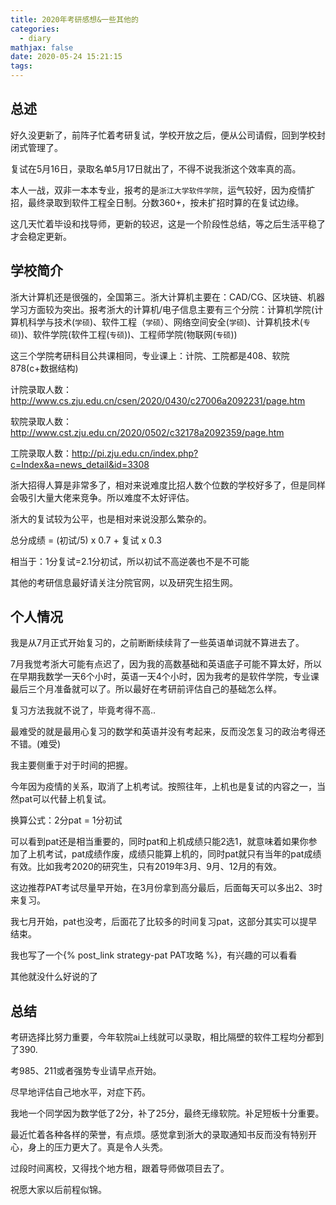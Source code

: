 ```yaml
---
title: 2020年考研感想&一些其他的
categories:
  - diary
mathjax: false
date: 2020-05-24 15:21:15
tags:
---
```



## 总述

好久没更新了，前阵子忙着考研复试，学校开放之后，便从公司请假，回到学校封闭式管理了。

复试在5月16日，录取名单5月17日就出了，不得不说我浙这个效率真的高。

本人一战，双非一本本专业，报考的是`浙江大学软件学院`，运气较好，因为疫情扩招，最终录取到软件工程全日制。分数360+，按未扩招时算的在复试边缘。

这几天忙着毕设和找导师，更新的较迟，这是一个阶段性总结，等之后生活平稳了才会稳定更新。


<!-- more -->
## 学校简介

浙大计算机还是很强的，全国第三。浙大计算机主要在：CAD/CG、区块链、机器学习方面较为突出。报考浙大的计算机/电子信息主要有三个分院：计算机学院(计算机科学与技术(`学硕`)、软件工程（`学硕`）、网络空间安全(`学硕`)、计算机技术(`专硕`))、软件学院(软件工程(`专硕`))、工程师学院(物联网(`专硕`))

这三个学院考研科目公共课相同，专业课上：计院、工院都是408、软院878(c+数据结构)

计院录取人数：http://www.cs.zju.edu.cn/csen/2020/0430/c27006a2092231/page.htm

软院录取人数：http://www.cst.zju.edu.cn/2020/0502/c32178a2092359/page.htm

工院录取人数：http://pi.zju.edu.cn/index.php?c=Index&a=news_detail&id=3308


浙大招得人算是非常多了，相对来说难度比招人数个位数的学校好多了，但是同样会吸引大量大佬来竞争。所以难度不太好评估。

浙大的复试较为公平，也是相对来说没那么繁杂的。

总分成绩 = (初试/5) x 0.7 + 复试 x 0.3

相当于：1分复试=2.1分初试，所以初试不高逆袭也不是不可能

其他的考研信息最好请关注分院官网，以及研究生招生网。


## 个人情况

我是从7月正式开始复习的，之前断断续续背了一些英语单词就不算进去了。

7月我觉考浙大可能有点迟了，因为我的高数基础和英语底子可能不算太好，所以在早期我数学一天6个小时，英语一天4个小时，因为我考的是软件学院，专业课最后三个月准备就可以了。所以最好在考研前评估自己的基础怎么样。

复习方法我就不说了，毕竟考得不高..

最难受的就是最用心复习的数学和英语并没有考起来，反而没怎复习的政治考得还不错。(难受)

我主要侧重于对于时间的把握。

今年因为疫情的关系，取消了上机考试。按照往年，上机也是复试的内容之一，当然pat可以代替上机复试。

换算公式：2分pat = 1分初试

可以看到pat还是相当重要的，同时pat和上机成绩只能2选1，就意味着如果你参加了上机考试，pat成绩作废，成绩只能算上机的，同时pat就只有当年的pat成绩有效。比如我考2020的研究生，只有2019年3月、9月、12月的有效。

这边推荐PAT考试尽量早开始，在3月份拿到高分最后，后面每天可以多出2、3时来复习。

我七月开始，pat也没考，后面花了比较多的时间复习pat，这部分其实可以提早结束。

我也写了一个{% post_link strategy-pat PAT攻略 %}，有兴趣的可以看看


其他就没什么好说的了

## 总结

考研选择比努力重要，今年软院ai上线就可以录取，相比隔壁的软件工程均分都到了390.

考985、211或者强势专业请早点开始。

尽早地评估自己地水平，对症下药。

我地一个同学因为数学低了2分，补了25分，最终无缘软院。补足短板十分重要。

最近忙着各种各样的荣誉，有点烦。感觉拿到浙大的录取通知书反而没有特别开心，身上的压力更大了。真是令人头秃。

过段时间离校，又得找个地方租，跟着导师做项目去了。


祝愿大家以后前程似锦。